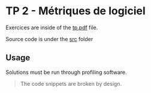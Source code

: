 # TP 2 - Métriques de logiciel

Exercices are inside of the [tp.pdf](./assets/tp.pdf) file.

Source code is under the [src](./src/) folder

## Usage

Solutions must be run through profiling software.
> The code snippets are broken by design.
